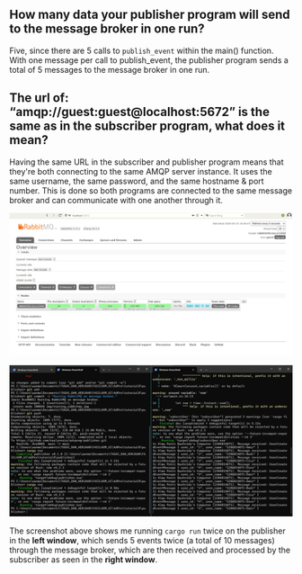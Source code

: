 ## How many data your publisher program will send to the message broker in one run?  
Five, since there are 5 calls to `publish_event` within the main() function. With one message per call to publish_event, the publisher program sends a total of 5 messages to the message broker in one run.

## The url of: “amqp://guest:guest@localhost:5672” is the same as in the subscriber program, what does it mean? 
Having the same URL in the subscriber and publisher program means that they're both connecting to the same AMQP server instance. It uses the same username, the same password, and the same hostname & port number. This is done so both programs are connected to the same message broker and can communicate with one another through it.

![Running RabbitMQ](img\running_rabbitmq.jpg "Running RabbitMQ")

![Sending and Processing Event](img\sending_processing_event.jpg "Sending and Processing Event")

The screenshot above shows me running `cargo run` twice on the publisher in the **left window**, which sends 5 events twice (a total of 10 messages) through the message broker, which are then received and processed by the subscriber as seen in the **right window**.